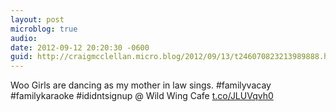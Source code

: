 ```yaml
---
layout: post
microblog: true
audio: 
date: 2012-09-12 20:20:30 -0600
guid: http://craigmcclellan.micro.blog/2012/09/13/t246070823213989888.html
---
```

Woo Girls are dancing as my mother in law sings. #familyvacay #familykaraoke #ididntsignup  @ Wild Wing Cafe [t.co/JLUVqvh0](http://t.co/JLUVqvh0)
